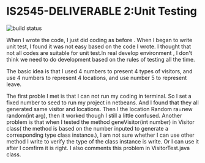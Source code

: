 # IS2545-DELIVERABLE 2:Unit Testing
![build status](https://travis-ci.org/NamkiuZhang/CitySim9002.svg?branch=master)

When  I wrote the code, I just did coding as before . When I began to write unit test, I found it was not easy based on the code I wrote. I thought that not all codes are suitable for unit test.In real develop environment , I  don't think we need to do development based on the rules of testing all the time.

The basic idea is that  I used 4 numbers to present 4 types of visitors, and use  4 numbers to represent 4 locations, and use number 5 to  represent  leave.

The first proble I met is that  I can not run my coding in  terminal. So  I  set a  fixed  number to seed to run  my  project  in netbeans. And I  found that  they all generated  same visitor and locations. Then I the location Random ra=new  random(int arg), then it worked though I still a little confused.
Another problem  is that when I  tested the method geneVisitor(int number) in Visitor class( the  method is based on the number inputed to generate a corresponding type  class instance.),  I am not sure whether I  can use  other method  I  write to  verify  the  type of the  class instance is write. Or I can use it after I  comfirm  it  is right. I also  comments this problem in  VisitorTest.java class.







